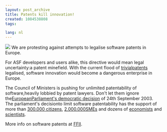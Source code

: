 ```yaml
---
layout: post_archive
title: Patents kill innovation!
created: 1084538808
tags:

lang: nl
---
```

[![](http://aful.org/images/patent_square.png)](http://petition.eurolinux.org)
We are protesting against attempts to legalise software patents in Europe.

For ASF developers and users alike, this directive would mean legal uncertainty:a patent minefield. With the current flood of [trivialpatents](http://webshop.ffii.org/) legalised, software innovation would become a dangerous enterprise in Europe.
<!--break-->
The Council of Ministers is pushing for unlimited patentability of software,heavily lobbied by patent lawyers.  Don't let them ignore the[EuropeanParliament's democratic decision](http://www3.europarl.eu.int/omk/omnsapir.so/pv2?PRG=CALDOC&FILE=20030924&LANGUE=EN&TPV=DEF&LASTCHAP=31&SDOCTA=2&TXTLST=2&Type_Doc=ANNEX&POS=1) of 24th September 2003. The parliament's decisionto limit software patentability has the support of more than [300.000 citizens](http://petition.eurolinux.org/), [2.000.000SMEs](http://swpat.ffii.org/papers/eubsa-swpat0202/ceapme0309/index.en.html) and dozens of [economists](http://www.researchineurope.org/policy/patentdirltr.htm) and [scientists](http://swpat.ffii.org/papers/eubsa-swpat0202/komp0305/index.en.html).

More info on software patents at [FFII](http://swpat.ffii.org/).
